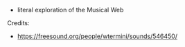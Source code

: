 - literal exploration of the Musical Web

Credits:
- https://freesound.org/people/wtermini/sounds/546450/
